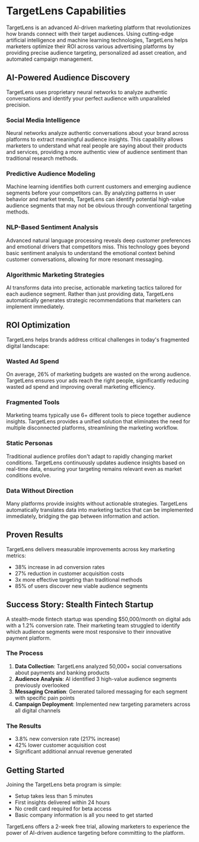 # TargetLens Capabilities

TargetLens is an advanced AI-driven marketing platform that revolutionizes how brands connect with their target audiences. Using cutting-edge artificial intelligence and machine learning technologies, TargetLens helps marketers optimize their ROI across various advertising platforms by providing precise audience targeting, personalized ad asset creation, and automated campaign management.

## AI-Powered Audience Discovery

TargetLens uses proprietary neural networks to analyze authentic conversations and identify your perfect audience with unparalleled precision.

### Social Media Intelligence

Neural networks analyze authentic conversations about your brand across platforms to extract meaningful audience insights. This capability allows marketers to understand what real people are saying about their products and services, providing a more authentic view of audience sentiment than traditional research methods.

### Predictive Audience Modeling

Machine learning identifies both current customers and emerging audience segments before your competitors can. By analyzing patterns in user behavior and market trends, TargetLens can identify potential high-value audience segments that may not be obvious through conventional targeting methods.

### NLP-Based Sentiment Analysis

Advanced natural language processing reveals deep customer preferences and emotional drivers that competitors miss. This technology goes beyond basic sentiment analysis to understand the emotional context behind customer conversations, allowing for more resonant messaging.

### Algorithmic Marketing Strategies

AI transforms data into precise, actionable marketing tactics tailored for each audience segment. Rather than just providing data, TargetLens automatically generates strategic recommendations that marketers can implement immediately.

## ROI Optimization

TargetLens helps brands address critical challenges in today's fragmented digital landscape:

### Wasted Ad Spend

On average, 26% of marketing budgets are wasted on the wrong audience. TargetLens ensures your ads reach the right people, significantly reducing wasted ad spend and improving overall marketing efficiency.

### Fragmented Tools

Marketing teams typically use 6+ different tools to piece together audience insights. TargetLens provides a unified solution that eliminates the need for multiple disconnected platforms, streamlining the marketing workflow.

### Static Personas

Traditional audience profiles don't adapt to rapidly changing market conditions. TargetLens continuously updates audience insights based on real-time data, ensuring your targeting remains relevant even as market conditions evolve.

### Data Without Direction

Many platforms provide insights without actionable strategies. TargetLens automatically translates data into marketing tactics that can be implemented immediately, bridging the gap between information and action.

## Proven Results

TargetLens delivers measurable improvements across key marketing metrics:

- 38% increase in ad conversion rates
- 27% reduction in customer acquisition costs
- 3x more effective targeting than traditional methods
- 85% of users discover new viable audience segments

## Success Story: Stealth Fintech Startup

A stealth-mode fintech startup was spending $50,000/month on digital ads with a 1.2% conversion rate. Their marketing team struggled to identify which audience segments were most responsive to their innovative payment platform.

### The Process

1. **Data Collection**: TargetLens analyzed 50,000+ social conversations about payments and banking products
2. **Audience Analysis**: AI identified 3 high-value audience segments previously overlooked
3. **Messaging Creation**: Generated tailored messaging for each segment with specific pain points
4. **Campaign Deployment**: Implemented new targeting parameters across all digital channels

### The Results

- 3.8% new conversion rate (217% increase)
- 42% lower customer acquisition cost
- Significant additional annual revenue generated

## Getting Started

Joining the TargetLens beta program is simple:

- Setup takes less than 5 minutes
- First insights delivered within 24 hours
- No credit card required for beta access
- Basic company information is all you need to get started

TargetLens offers a 2-week free trial, allowing marketers to experience the power of AI-driven audience targeting before committing to the platform.
